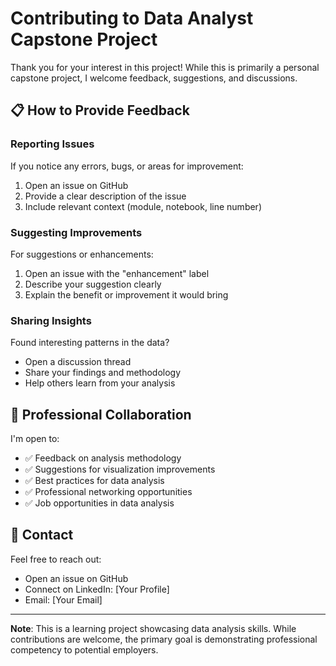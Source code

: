 # Contributing to Data Analyst Capstone Project

Thank you for your interest in this project! While this is primarily a personal capstone project, I welcome feedback, suggestions, and discussions.

## 📋 How to Provide Feedback

### Reporting Issues
If you notice any errors, bugs, or areas for improvement:
1. Open an issue on GitHub
2. Provide a clear description of the issue
3. Include relevant context (module, notebook, line number)

### Suggesting Improvements
For suggestions or enhancements:
1. Open an issue with the "enhancement" label
2. Describe your suggestion clearly
3. Explain the benefit or improvement it would bring

### Sharing Insights
Found interesting patterns in the data?
- Open a discussion thread
- Share your findings and methodology
- Help others learn from your analysis

## 🤝 Professional Collaboration

I'm open to:
- ✅ Feedback on analysis methodology
- ✅ Suggestions for visualization improvements
- ✅ Best practices for data analysis
- ✅ Professional networking opportunities
- ✅ Job opportunities in data analysis

## 📧 Contact

Feel free to reach out:
- Open an issue on GitHub
- Connect on LinkedIn: [Your Profile]
- Email: [Your Email]

---

**Note**: This is a learning project showcasing data analysis skills. While contributions are welcome, the primary goal is demonstrating professional competency to potential employers.
